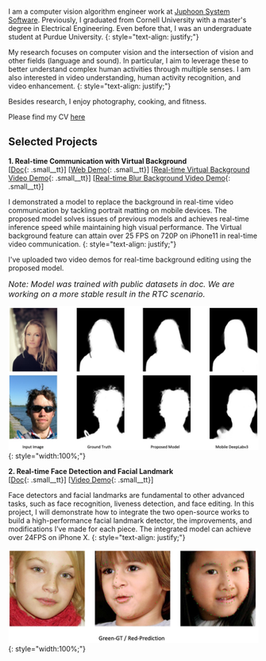 I am a computer vision algorithm engineer work at [Juphoon System Software](https://www.juphoon.com/en/). Previously, I graduated from Cornell University with a master's degree in Electrical Engineering. Even before that, I was an undergraduate student at Purdue University.
{: style="text-align: justify;"}

My research focuses on computer vision and the intersection of vision and other fields (language and sound). In particular, I aim to leverage these to better understand complex human activities through multiple senses. I am also interested in video understanding, human activity recognition, and video enhancement.
{: style="text-align: justify;"}

Besides research, I enjoy photography, cooking, and fitness.

Please find my CV [here](assets/docs/about/CV_KeyuanZhang.pdf)

Selected Projects
----------------------

**1. Real-time Communication with Virtual Background**<br />[[Doc](assets/docs/virtual_background/virtual_background.pdf){: .small__tt}] [[Web Demo](https://kz42.github.io/projects/virtual_background/){: .small__tt}] [[Real-time Virtual Background Video Demo](assets/videos/virtual_bkg.MP4){: .small__tt}] [[Real-time Blur Background Video Demo](assets/videos/blur_bkg.MP4){: .small__tt}]

I demonstrated a model to replace the background in real-time video communication by tackling portrait matting on mobile devices. The proposed model solves issues of previous models and achieves real-time inference speed while maintaining high visual performance. The Virtual background feature can attain over 25 FPS on 720P on iPhone11 in real-time video communication.
{: style="text-align: justify;"}

I've uploaded two video demos for real-time background editing using the proposed model.

*<font size=3>Note: Model was trained with public datasets in doc. We are working on a more stable result in the RTC scenario.</font>*

![vb-visual](assets/images/vb_model_visual.jpeg){: style="width:100%;"}

**2. Real-time Face Detection and Facial Landmark**<br />[[Doc](assets/docs/face/face_detection_landmark.pdf){: .small__tt}] [[Video Demo](assets/videos/face.MP4){: .small__tt}]

Face detectors and facial landmarks are fundamental to other advanced tasks, such as face recognition, liveness detection, and face editing. In this project, I will demonstrate how to integrate the two open-source works to build a high-performance facial landmark detector, the improvements, and modifications I’ve made for each piece. The integrated model can achieve over 24FPS on iPhone X.
{: style="text-align: justify;"}

![face-visual](assets/images/face_model_visual.jpeg){: style="width:100%;"}


